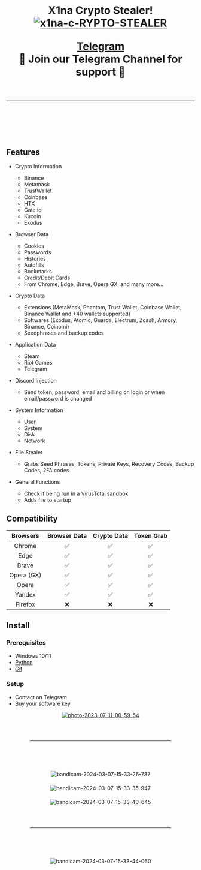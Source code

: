 <h1 align="center">
X1na Crypto Stealer!
  <div align="center">
  <div>
   <a href="https://ibb.co/HXc2pzS"><img src="https://i.ibb.co/QXWcjNg/x1na-c-RYPTO-STEALER.png" alt="x1na-c-RYPTO-STEALER" border="0"></a>
  </div>
  </div> 


 
<p align="center">
<a href="https://t.me/hackingtoolsf">Telegram</a><br>
  🔱 Join our Telegram Channel for support 🔱
<hr style="border-radius: 2%; margin-top: 60px; margin-bottom: 60px;" noshade="" size="20" width="100%">
</p>
<br>
    
## Features

-   Crypto Information
    -   Binance  
    -   Metamask
    -   TrustWallet
    -   Coinbase
    -   HTX
    -   Gate.io
    -   Kucoin
    -   Exodus
      
-   Browser Data
    -   Cookies
    -   Passwords
    -   Histories
    -   Autofills
    -   Bookmarks
    -   Credit/Debit Cards
    -   From Chrome, Edge, Brave, Opera GX, and many more...
      
-   Crypto Data
    -   Extensions (MetaMask, Phantom, Trust Wallet, Coinbase Wallet, Binance Wallet and +40 wallets supported)
    -   Softwares (Exodus, Atomic, Guarda, Electrum, Zcash, Armory, Binance, Coinomi)
    -   Seedphrases and backup codes
      
-   Application Data
    -   Steam
    -   Riot Games
    -   Telegram
      
-   Discord Injection
    - Send token, password, email and billing on login or when email/password is changed
      
-   System Information
    -   User
    -   System
    -   Disk
    -   Network
      
-   File Stealer
    -   Grabs Seed Phrases, Tokens, Private Keys, Recovery Codes, Backup Codes, 2FA codes
      
-   General Functions
    -   Check if being run in a VirusTotal sandbox
    -   Adds file to startup

## Compatibility

| Browsers           | Browser Data | Crypto Data | Token Grab |
| :-----------:      | :-----------: | :-----------: | :-----------: |
| Chrome             | ✅ | ✅ | ✅ |
| Edge               | ✅ | ✅ | ✅ |
| Brave              | ✅ | ✅ | ✅ |
| Opera (GX)         | ✅ | ✅ | ✅ |
| Opera              | ✅ | ✅ | ✅ |
| Yandex             | ✅ | ✅ | ✅ |
| Firefox            | ❌ | ❌ | ❌ |

## Install

### Prerequisites

-   Windows 10/11
-   [Python](https://www.python.org/ftp/python/3.11.6/python-3.11.6-amd64.exe)
-   [Git](https://git-scm.com/download/win)

### Setup
- Contact on Telegram
- Buy your software key


<div align="center">
  <a href="https://ibb.co/nbVZQcM"><img src="https://i.ibb.co/MsjWPVk/photo-2023-07-11-00-59-54.jpg" alt="photo-2023-07-11-00-59-54" border="0"></a>
    <hr style="border-radius: 2%; margin-top: 60px; margin-bottom: 60px;" noshade="" size="20" width="75%">    
    <img style="border-radius: 15px; display: block; margin-left: auto; margin-right: auto; margin-bottom:20px;" width="70%" <a href="https://ibb.co/Sf0ydc2"><img src="https://i.ibb.co/g4w9PdG/bandicam-2024-03-07-15-33-26-787.jpg" alt="bandicam-2024-03-07-15-33-26-787" border="0"></a></img>
    <img style="border-radius: 15px; display: block; margin-left: auto; margin-right: auto; margin-bottom:20px;" width="70%" <a href="https://ibb.co/ZdtWJcQ"><img src="https://i.ibb.co/1Zh8nRC/bandicam-2024-03-07-15-33-35-947.jpg" alt="bandicam-2024-03-07-15-33-35-947" border="0"></a></img>
  <img style="border-radius: 15px; display: block; margin-left: auto; margin-right: auto; margin-bottom:20px;" width="70%" <a href="https://ibb.co/S5mZwMx"><img src="https://i.ibb.co/hLdTF4M/bandicam-2024-03-07-15-33-40-645.jpg" alt="bandicam-2024-03-07-15-33-40-645" border="0"></a></img>
    <hr style="border-radius: 2%; margin-top: 60px; margin-bottom: 60px;" noshade="" size="20" width="75%"> 
    <img style="border-radius: 15px; display: block; margin-left: auto; margin-right: auto; margin-bottom:20px;" width="70%" <a href="https://ibb.co/g6m9z6t"><img src="https://i.ibb.co/HXB4nXG/bandicam-2024-03-07-15-33-44-060.jpg" alt="bandicam-2024-03-07-15-33-44-060" border="0"></a></img>
  
</div>
